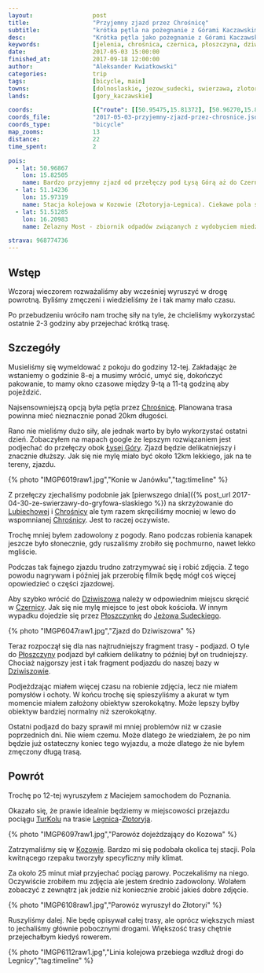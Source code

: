 ```yaml
---
layout:                 post
title:                  "Przyjemny zjazd przez Chrośnicę"
subtitle:               "krótka pętla na pożegnanie z Górami Kaczawskimi"
desc:                   "Krótka pętla jako pożegnanie z Górami Kaczawskimi i Kotliną Jeleniogórską."
keywords:               [jelenia, chrośnica, czernica, płoszczyna, dziwiszów, poranek]
date:                   2017-05-03 15:00:00
finished_at:            2017-09-18 12:00:00
author:                 "Aleksander Kwiatkowski"
categories:             trip
tags:                   [bicycle, main]
towns:                  [dolnoslaskie, jezow_sudecki, swierzawa, zlotoryja]
lands:                  [gory_kaczawskie]

coords:                 [{"route": [[50.95475,15.81372], [50.96270,15.82925], [50.96767,15.82719], [50.97994,15.78780], [50.99280,15.76960], [50.99858,15.75003], [50.98982,15.73390], [50.97902,15.72222], [50.96788,15.72832], [50.95675,15.75784], [50.94810,15.77716], [50.94128,15.79552], [50.94983,15.80754], [50.95491,15.81243]], "type": "bicycle"}]
coords_file:            "2017-05-03-przyjemny-zjazd-przez-chrosnice.json"
coords_type:            "bicycle"
map_zooms:              13
distance:               22
time_spent:             2

pois:
  - lat: 50.96867
    lon: 15.82505
    name: Bardzo przyjemny zjazd od przełęczy pod Łysą Górą aż do Czernicy. 300m w dół na odległości 12km.
  - lat: 51.14236
    lon: 15.97319
    name: Stacja kolejowa w Kozowie (Złotoryja-Legnica). Ciekawe pola są w jej okolicy.
  - lat: 51.51285
    lon: 16.20983
    name: Żelazny Most - zbiornik odpadów związanych z wydobyciem miedzi. Niedaleko Rudny.

strava: 968774736
---
```


[wiki-chrosnica]: https://pl.wikipedia.org/wiki/Chro%C5%9Bnica_(wojew%C3%B3dztwo_dolno%C5%9Bl%C4%85skie)
[wiki-lysa-gora]: https://pl.wikipedia.org/wiki/%C5%81ysa_G%C3%B3ra_(G%C3%B3ry_Kaczawskie)
[wiki-lubiechowa]: https://pl.wikipedia.org/wiki/Lubiechowa
[wiki-dziwiszow]: https://pl.wikipedia.org/wiki/Dziwisz%C3%B3w
[wiki-czernica]: https://pl.wikipedia.org/wiki/Czernica_(powiat_jeleniog%C3%B3rski)
[wiki-ploszczynka]: https://pl.wikipedia.org/wiki/P%C5%82oszczynka
[wiki-jezow-sudecki]: https://pl.wikipedia.org/wiki/Je%C5%BC%C3%B3w_Sudecki
[wiki-ploszczyna]: https://pl.wikipedia.org/wiki/P%C5%82oszczyna
[wiki-legnica]: https://pl.wikipedia.org/wiki/Legnica
[wiki-zlotoryja]: https://pl.wikipedia.org/wiki/Z%C5%82otoryja
[wiki-kozow]: https://pl.wikipedia.org/wiki/Koz%C3%B3w_(wojew%C3%B3dztwo_dolno%C5%9Bl%C4%85skie)

[turkol]: http://www.turkol.pl/

Wstęp
-----

Wczoraj wieczorem rozważaliśmy aby wcześniej wyruszyć w drogę powrotną.
Byliśmy zmęczeni i wiedzieliśmy że i tak mamy mało czasu.

Po przebudzeniu wróciło nam trochę siły na tyle, że chcieliśmy wykorzystać ostatnie
2-3 godziny aby przejechać krótką trasę.

Szczegóły
---------

Musieliśmy się wymeldować z pokoju do godziny 12-tej. Zakładając że wstaniemy
o godzinie 8-ej a musimy wrócić, umyć się, dokończyć pakowanie, to mamy
okno czasowe między 9-tą a 11-tą godziną aby pojeździć.

Najsensowniejszą opcją była pętla przez [Chrośnicę][wiki-chrosnica].
Planowana trasa powinna mieć nieznacznie ponad 20km długości.

Rano nie mieliśmy dużo siły, ale jednak warto by było wykorzystać ostatni dzień.
Zobaczyłem na mapach google że lepszym rozwiązaniem jest
podjechać do przełęczy obok [Łysej Góry][wiki-lysa-gora].
Zjazd będzie delikatniejszy i znacznie dłuższy. Jak się nie mylę
miało być około 12km lekkiego, jak na te tereny, zjazdu.

{% photo "IMGP6019raw1.jpg","Konie w Janówku","tag:timeline" %}

Z przełęczy zjechaliśmy podobnie jak
[pierwszego dnia]({% post_url 2017-04-30-ze-swierzawy-do-gryfowa-slaskiego %}) na skrzyżowanie do [Lubiechowej][wiki-lubiechowa] i
[Chrośnicy][wiki-chrosnica] ale tym razem skręciliśmy mocniej w lewo
do wspomnianej [Chrośnicy][wiki-chrosnica]. Jest to raczej oczywiste.

Trochę mniej byłem zadowolony z pogody. Rano podczas robienia kanapek jeszcze
było słonecznie, gdy ruszaliśmy zrobiło się pochmurno, nawet
lekko mgliście.

Podczas tak fajnego zjazdu trudno zatrzymywać się i robić zdjęcia. Z tego powodu
nagrywam i później jak przerobię filmik będę mógł coś więcej opowiedzieć o
części zjazdowej.

Aby szybko wrócić do [Dziwiszowa][wiki-dziwiszow] należy w odpowiednim miejscu
skręcić w [Czernicy][wiki-czernica]. Jak się nie mylę miejsce to jest obok kościoła.
W innym wypadku dojedzie się przez [Płoszczynkę][wiki-ploszczynka] do
[Jeżowa Sudeckiego][wiki-jezow-sudecki].

{% photo "IMGP6047raw1.jpg","Zjazd do Dziwiszowa" %}

Teraz rozpoczął się dla nas najtrudniejszy fragment trasy - podjazd. O tyle do
[Płoszczyny][wiki-ploszczyna] podjazd był całkiem delikatny to później
był on trudniejszy. Chociaż najgorszy jest i tak fragment podjazdu do naszej
bazy w [Dziwiszowie][wiki-dziwiszow].

Podjeżdzając miałem więcej czasu na robienie zdjęcia, lecz nie miałem
pomysłów i ochoty. W końcu trochę się spieszyliśmy a akurat w tym momencie miałem
założony obiektyw szerokokątny. Może lepszy byłby obiektyw bardziej normalny
niż szerokokątny.

Ostatni podjazd do bazy sprawił mi mniej problemów niż w czasie poprzednich dni.
Nie wiem czemu. Może dlatego że wiedziałem, że po nim będzie już ostateczny
koniec tego wyjazdu, a może dlatego że nie byłem zmęczony długą trasą.

Powrót
------

Trochę po 12-tej wyruszyłem z Maciejem samochodem do Poznania.

Okazało się, że prawie idealnie będziemy w miejscowości przejazdu pociągu
[TurKolu][turkol] na trasie [Legnica][wiki-legnica]-[Złotoryja][wiki-zlotoryja].

{% photo "IMGP6097raw1.jpg","Parowóz dojeżdzający do Kozowa" %}

Zatrzymaliśmy się w [Kozowie][wiki-kozow]. Bardzo mi się podobała okolica tej
stacji. Pola kwitnącego rzepaku tworzyły specyficzny miły klimat.

Za około 25 minut miał przyjechać pociąg parowy. Poczekaliśmy na niego.
Oczywiście zrobiłem mu zdjęcia ale jestem średnio zadowolony. Wolałem zobaczyć
z zewnątrz jak jedzie niż koniecznie zrobić jakieś dobre zdjęcie.

{% photo "IMGP6108raw1.jpg","Parowóz wyruszył do Złotoryi" %}

Ruszyliśmy dalej. Nie będę opisywał całej trasy, ale oprócz większych miast
to jechaliśmy głównie pobocznymi drogami. Większość trasy chętnie przejechałbym
kiedyś rowerem.

{% photo "IMGP6112raw1.jpg","Linia kolejowa przebiega wzdłuż drogi do Legnicy","tag:timeline" %}
